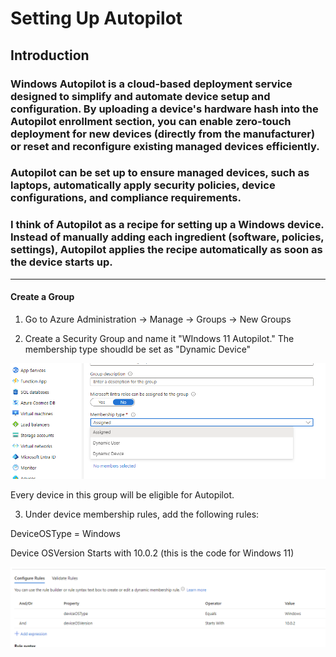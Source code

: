 # Setting Up Autopilot  

## Introduction

### Windows Autopilot is a cloud-based deployment service designed to simplify and automate device setup and configuration. By uploading a device's hardware hash into the Autopilot enrollment section, you can enable zero-touch deployment for new devices (directly from the manufacturer) or reset and reconfigure existing managed devices efficiently.
### Autopilot can be set up to ensure managed devices, such as laptops, automatically apply security policies, device configurations, and compliance requirements.
### I think of Autopilot as a recipe for setting up a Windows device. Instead of manually adding each ingredient (software, policies, settings), Autopilot applies the recipe automatically as soon as the device starts up. 

---
#### Create a Group

1. Go to Azure Administration -> Manage -> Groups -> New Groups

2. Create a Security Group and name it "WIndows 11 Autopilot." The membership type shoudld be set as "Dynamic Device"

![getcontent](https://github.com/GSecAwareness/Autopilot/blob/main/Dynamic%20Device.PNG)

Every device in this group will be eligible for Autopilot.

3. Under device membership rules, add the following rules:

DeviceOSType = Windows

Device OSVersion Starts with 10.0.2 (this is the code for Windows 11)

![getcontent](https://github.com/GSecAwareness/Autopilot/blob/main/Configure%20Rules.PNG)






  

